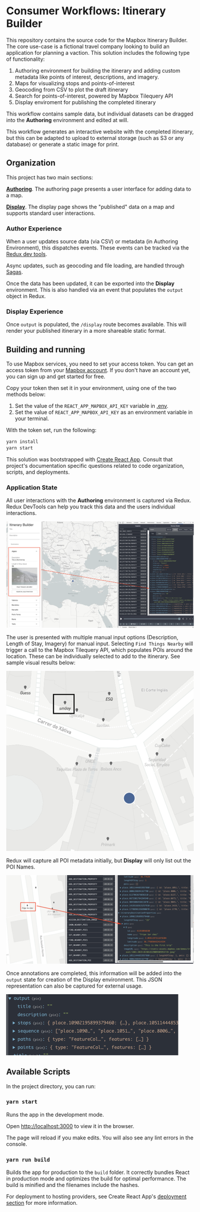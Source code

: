 # Consumer Workflows: Itinerary Builder

This repository contains the source code for the Mapbox Itinerary Builder. The core use-case is a fictional travel company looking to build an application for planning a vaction. This solution includes the following type of functionality:

1. Authoring environment for building the itinerary and adding custom metadata like points of interest, descriptions, and imagery.
2. Maps for visualizing stops and points-of-interest
3. Geocoding from CSV to plot the draft itinerary
4. Search for points-of-interest, powered by Mapbox Tilequery API
5. Display enviroment for publishing the completed itinerary

This workflow contains sample data, but individual datasets can be dragged into the **Authoring** environment and edited at will.

This workflow generates an interactive website with the completed itinerary, but this can be adapted to upload to external storage (such as S3 or any database) or generate a static image for print.

## Organization

This project has two main sections:

[**Authoring**](src/authoring/components/Authoring.tsx). The authoring page presents a user interface for adding data to a map.

[**Display**](src/display/components/Display.tsx). The display page shows the "published" data on a map and supports standard user interactions.

### Author Experience

When a user updates source data (via CSV) or metadata (in Authoring Environment), this dispatches events. These events can be tracked via the [Redux dev tools](https://github.com/reduxjs/redux-devtools).

Async updates, such as geocoding and file loading, are handled through [Sagas](https://redux-saga.js.org/).

Once the data has been updated, it can be exported into the **Display** environment. This is also handled via an event that populates the `output` object in Redux.

### Display Experience

Once `output` is populated, the `/display` route becomes available. This will render your published itinerary in a more shareable static format.

## Building and running

To use Mapbox services, you need to set your access token. You can get an access token from your [Mapbox account](https://account.mapbox.com/). If you don't have an account yet, you can sign up and get started for free.

Copy your token then set it in your environment, using one of the two methods below:

1) Set the value of the `REACT_APP_MAPBOX_API_KEY` variable in [.env](./.env).
2) Set the value of `REACT_APP_MAPBOX_API_KEY` as an environment variable in your terminal.

With the token set, run the following:

```bash
yarn install
yarn start
```

This solution was bootstrapped with [Create React App](https://github.com/facebook/create-react-app). Consult that project's documentation specific questions related to code organization, scripts, and deployments.

### Application State

All user interactions with the **Authoring** environment is captured via Redux. Redux DevTools can help you track this data and the users individual interactions.

![InitialState](assets/DevTools1.png)

The user is presented with multiple manual input options (Description, Length of Stay, Imagery) for manual input. Selecting `Find Things Nearby` will trigger a call to the Mapbox Tilequery API, which populates POIs around the location. These can be individually selected to add to the itinerary. See sample visual results below:

![POIs](assets/POISelection.png)

Redux will capture all POI metadata initially, but **Display** will only list out the POI Names.

![POI2](assets/DevToolsPOI.png)

Once annotations are completed, this information will be added into the `output` state for creation of the Display environment. This JSON representation can also be captured for external usage.

![export](assets/Export.png)

## Available Scripts

In the project directory, you can run:

### `yarn start`

Runs the app in the development mode.

Open [http://localhost:3000](http://localhost:3000) to view it in the browser.

The page will reload if you make edits. You will also see any lint errors in the console.

### `yarn run build`

Builds the app for production to the `build` folder. It correctly bundles React in production mode and optimizes the build for optimal performance. The build is minified and the filenames include the hashes.

For deployment to hosting providers, see Create React App's [deployment section](https://facebook.github.io/create-react-app/docs/deployment) for more information.
